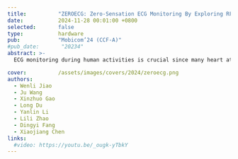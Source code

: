 ```yaml
---
title:          "ZEROECG: Zero-Sensation ECG Monitoring By Exploring RFID MOSFET"
date:           2024-11-28 00:01:00 +0800
selected:       false
type:           hardware
pub:            "Mobicom’24 (CCF-A)"
#pub_date:       "20234"
abstract: >-
  ECG monitoring during human activities is crucial since many heart attacks occur when people are exercising, driving a car, operating a machine, etc. Unfortunately, existing ECG monitoring devices fail to timely detect abnormal ECG signals during activities due to the need for many cables or a sustained press on devices (e.g., smartwatches). This paper introduces ZEROECG, a wireless, battery-free, lightweight, electronic-skin-like tag integrated with commodity RFIDs, which can continuously track a user’s ECG during activities. By exploring and leveraging the RFID MOSFET switch, which is traditionally used for backscatter modulation, we map the ECG signal to the RFID RSS and phase measurement. It opens a new RFID sensing approach for sensing any physical world variable that can be translated into voltage signals. We model and analyze the RFID MOSFET-based backscatter modulation principle, providing design guidance for other sensing tasks. Real-world results illustrate the effectiveness of ZEROECG on ECG sensing.

cover:          /assets/images/covers/2024/zeroecg.png
authors:
  - Wenli Jiao
  - Ju Wang
  - Xinzhuo Gao
  - Long Du
  - Yanlin Li
  - Lili Zhao
  - Dingyi Fang
  - Xiaojiang Chen
links:
  #video: https://youtu.be/_ougk-yTbkY
---
```

